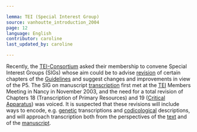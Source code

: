 ```yaml
---

lemma: TEI (Special Interest Group)
source: vanhoutte_introduction_2004
page: 12
language: English
contributor: caroline
last_updated_by: caroline

---
```


Recently, the [TEI-Consortium](TEIConsortium.html) asked their membership to convene Special Interest Groups (SIGs) whose aim could be to advise [revision](revision.html) of certain chapters of the [Guidelines](TEIGuidelines.html) and suggest changes and improvements in view of the P5. The SIG on manuscript [transcription](transcription.html) first met at the [TEI](TEI.html) Members Meeting in Nancy in November 2003, and the need for a total revision of Chapters 18 (Transcription of Primary Resources) and 19 ([Critical Apparatus](apparatusCritical.html)) was voiced. It is suspected that these revisions will include ways to encode, e.g. [genetic](genesis.html) transcriptions and [codicological](codicology.html) descriptions, and will approach transcription both from the perspectives of the [text](text.html) and of the [manuscript](manuscript.html).
